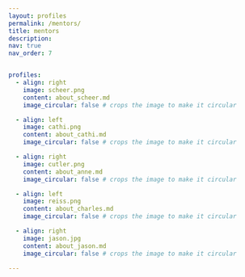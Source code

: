 ```yaml
---
layout: profiles
permalink: /mentors/
title: mentors
description: 
nav: true
nav_order: 7


profiles:
  - align: right
    image: scheer.png
    content: about_scheer.md
    image_circular: false # crops the image to make it circular

  - align: left
    image: cathi.png
    content: about_cathi.md
    image_circular: false # crops the image to make it circular

  - align: right
    image: cutler.png
    content: about_anne.md
    image_circular: false # crops the image to make it circular

  - align: left
    image: reiss.png
    content: about_charles.md
    image_circular: false # crops the image to make it circular

  - align: right
    image: jason.jpg
    content: about_jason.md
    image_circular: false # crops the image to make it circular

---
```

    
 

